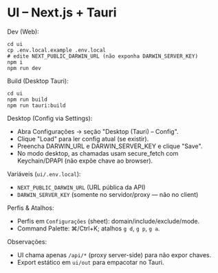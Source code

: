 # UI – Next.js + Tauri

Dev (Web):

```
cd ui
cp .env.local.example .env.local
# edite NEXT_PUBLIC_DARWIN_URL (não exponha DARWIN_SERVER_KEY)
npm i
npm run dev
```

Build (Desktop Tauri):

```
cd ui
npm run build
npm run tauri:build
```

Desktop (Config via Settings):
- Abra Configurações → seção "Desktop (Tauri) – Config".
- Clique "Load" para ler config atual (se existir).
- Preencha DARWIN_URL e DARWIN_SERVER_KEY e clique "Save".
- No modo desktop, as chamadas usam secure_fetch com Keychain/DPAPI (não expõe chave ao browser).

Variáveis (`ui/.env.local`):
- `NEXT_PUBLIC_DARWIN_URL` (URL pública da API)
- `DARWIN_SERVER_KEY` (somente no servidor/proxy — não no client)

Perfis & Atalhos:
- Perfis em `Configurações` (sheet): domain/include/exclude/mode.
- Command Palette: ⌘/Ctrl+K; atalhos `g d`, `g p`, `g a`.

Observações:
- UI chama apenas `/api/*` (proxy server-side) para não expor chaves.
- Export estático em `ui/out` para empacotar no Tauri.
